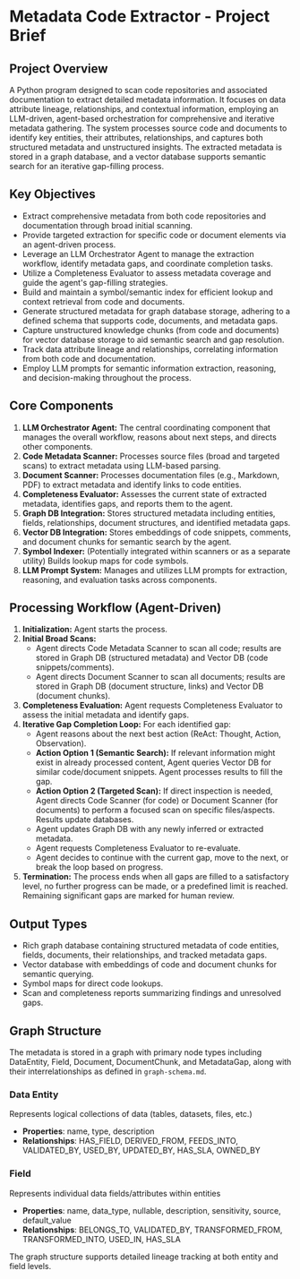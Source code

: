 # Metadata Code Extractor - Project Brief

## Project Overview
A Python program designed to scan code repositories and associated documentation to extract detailed metadata information. It focuses on data attribute lineage, relationships, and contextual information, employing an LLM-driven, agent-based orchestration for comprehensive and iterative metadata gathering. The system processes source code and documents to identify key entities, their attributes, relationships, and captures both structured metadata and unstructured insights. The extracted metadata is stored in a graph database, and a vector database supports semantic search for an iterative gap-filling process.

## Key Objectives
- Extract comprehensive metadata from both code repositories and documentation through broad initial scanning.
- Provide targeted extraction for specific code or document elements via an agent-driven process.
- Leverage an LLM Orchestrator Agent to manage the extraction workflow, identify metadata gaps, and coordinate completion tasks.
- Utilize a Completeness Evaluator to assess metadata coverage and guide the agent's gap-filling strategies.
- Build and maintain a symbol/semantic index for efficient lookup and context retrieval from code and documents.
- Generate structured metadata for graph database storage, adhering to a defined schema that supports code, documents, and metadata gaps.
- Capture unstructured knowledge chunks (from code and documents) for vector database storage to aid semantic search and gap resolution.
- Track data attribute lineage and relationships, correlating information from both code and documentation.
- Employ LLM prompts for semantic information extraction, reasoning, and decision-making throughout the process.

## Core Components
1.  **LLM Orchestrator Agent:** The central coordinating component that manages the overall workflow, reasons about next steps, and directs other components.
2.  **Code Metadata Scanner:** Processes source files (broad and targeted scans) to extract metadata using LLM-based parsing.
3.  **Document Scanner:** Processes documentation files (e.g., Markdown, PDF) to extract metadata and identify links to code entities.
4.  **Completeness Evaluator:** Assesses the current state of extracted metadata, identifies gaps, and reports them to the agent.
5.  **Graph DB Integration:** Stores structured metadata including entities, fields, relationships, document structures, and identified metadata gaps.
6.  **Vector DB Integration:** Stores embeddings of code snippets, comments, and document chunks for semantic search by the agent.
7.  **Symbol Indexer:** (Potentially integrated within scanners or as a separate utility) Builds lookup maps for code symbols.
8.  **LLM Prompt System:** Manages and utilizes LLM prompts for extraction, reasoning, and evaluation tasks across components.

## Processing Workflow (Agent-Driven)
1.  **Initialization:** Agent starts the process.
2.  **Initial Broad Scans:**
    *   Agent directs Code Metadata Scanner to scan all code; results are stored in Graph DB (structured metadata) and Vector DB (code snippets/comments).
    *   Agent directs Document Scanner to scan all documents; results are stored in Graph DB (document structure, links) and Vector DB (document chunks).
3.  **Completeness Evaluation:** Agent requests Completeness Evaluator to assess the initial metadata and identify gaps.
4.  **Iterative Gap Completion Loop:** For each identified gap:
    *   Agent reasons about the next best action (ReAct: Thought, Action, Observation).
    *   **Action Option 1 (Semantic Search):** If relevant information might exist in already processed content, Agent queries Vector DB for similar code/document snippets. Agent processes results to fill the gap.
    *   **Action Option 2 (Targeted Scan):** If direct inspection is needed, Agent directs Code Scanner (for code) or Document Scanner (for documents) to perform a focused scan on specific files/aspects. Results update databases.
    *   Agent updates Graph DB with any newly inferred or extracted metadata.
    *   Agent requests Completeness Evaluator to re-evaluate.
    *   Agent decides to continue with the current gap, move to the next, or break the loop based on progress.
5.  **Termination:** The process ends when all gaps are filled to a satisfactory level, no further progress can be made, or a predefined limit is reached. Remaining significant gaps are marked for human review.

## Output Types
- Rich graph database containing structured metadata of code entities, fields, documents, their relationships, and tracked metadata gaps.
- Vector database with embeddings of code and document chunks for semantic querying.
- Symbol maps for direct code lookups.
- Scan and completeness reports summarizing findings and unresolved gaps.

## Graph Structure
The metadata is stored in a graph with primary node types including DataEntity, Field, Document, DocumentChunk, and MetadataGap, along with their interrelationships as defined in `graph-schema.md`.

### Data Entity
Represents logical collections of data (tables, datasets, files, etc.)
- **Properties**: name, type, description
- **Relationships**: HAS_FIELD, DERIVED_FROM, FEEDS_INTO, VALIDATED_BY, USED_BY, UPDATED_BY, HAS_SLA, OWNED_BY

### Field
Represents individual data fields/attributes within entities
- **Properties**: name, data_type, nullable, description, sensitivity, source, default_value
- **Relationships**: BELONGS_TO, VALIDATED_BY, TRANSFORMED_FROM, TRANSFORMED_INTO, USED_IN, HAS_SLA

The graph structure supports detailed lineage tracking at both entity and field levels. 
